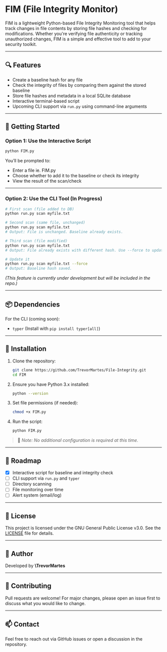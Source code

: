
# FIM (File Integrity Monitor)

FIM is a lightweight Python-based File Integrity Monitoring tool that helps track changes in file contents by storing file hashes and checking for modifications. Whether you're verifying file authenticity or tracking unauthorized changes, FIM is a simple and effective tool to add to your security toolkit.

---

## 🔍 Features

- Create a baseline hash for any file
- Check the integrity of files by comparing them against the stored baseline
- Store file hashes and metadata in a local SQLite database
- Interactive terminal-based script
- Upcoming CLI support via `run.py` using command-line arguments

---

## 🚀 Getting Started

### Option 1: Use the Interactive Script

```bash
python FIM.py
````

You’ll be prompted to:

* Enter a file ie. FIM.py
* Choose whether to add it to the baseline or check its integrity
* View the result of the scan/check

---

### Option 2: Use the CLI Tool (In Progress)

```bash
# First scan (file added to DB)
python run.py scan myfile.txt

# Second scan (same file, unchanged)
python run.py scan myfile.txt
# Output: File is unchanged. Baseline already exists.

# Third scan (file modified)
python run.py scan myfile.txt
# Output: File already exists with different hash. Use --force to update baseline.

# Update it
python run.py scan myfile.txt --force
# Output: Baseline hash saved.
```

*(This feature is currently under development but will be included in the repo.)*

---

## 📦 Dependencies

For the CLI (coming soon):

* `typer` (Install with `pip install typer[all]`)

---

## 🔧 Installation

1. Clone the repository:

   ```bash
   git clone https://github.com/TrevorMartes/File-Integrity.git
   cd FIM
   ```

2. Ensure you have Python 3.x installed:

   ```bash
   python --version
   ```

3. Set file permissions (if needed):

   ```bash
   chmod +x FIM.py
   ```

4. Run the script:

   ```bash
   python FIM.py
   ```

> 📌 *Note: No additional configuration is required at this time.*

---

## 📁 Roadmap

* [x] Interactive script for baseline and integrity check
* [ ] CLI support via `run.py` and `typer`
* [ ] Directory scanning
* [ ] File monitoring over time
* [ ] Alert system (email/log)

---

## 📜 License

This project is licensed under the GNU General Public License v3.0. See the [LICENSE](./LICENSE) file for details.

---

## 👤 Author

Developed by **\TrevorMartes**

---

## 🤝 Contributing

Pull requests are welcome! For major changes, please open an issue first to discuss what you would like to change.

---

## 📫 Contact

Feel free to reach out via GitHub issues or open a discussion in the repository.

